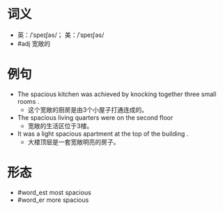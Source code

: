# 词义
- 英：/ˈspeɪʃəs/； 美：/ˈspeɪʃəs/
- #adj 宽敞的
# 例句
- The spacious kitchen was achieved by knocking together three small rooms .
	- 这个宽敞的厨房是由3个小屋子打通连成的。
- The spacious living quarters were on the second floor
	- 宽敞的生活区位于3楼。
- It was a light spacious apartment at the top of the building .
	- 大楼顶层是一套宽敞明亮的房子。
# 形态
- #word_est most spacious
- #word_er more spacious
